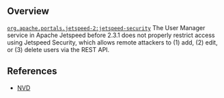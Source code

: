 ## Overview
[`org.apache.portals.jetspeed-2:jetspeed-security`](http://search.maven.org/#search%7Cga%7C1%7Ca%3A%22jetspeed-security%22)
The User Manager service in Apache Jetspeed before 2.3.1 does not properly restrict access using Jetspeed Security, which allows remote attackers to (1) add, (2) edit, or (3) delete users via the REST API.

## References
- [NVD](https://web.nvd.nist.gov/view/vuln/detail?vulnId=CVE-2016-2171)